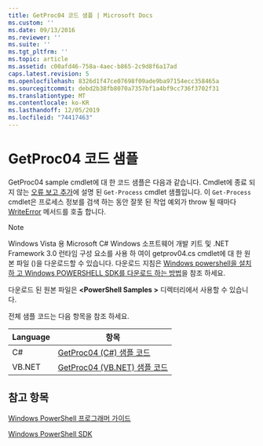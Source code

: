 ```yaml
---
title: GetProc04 코드 샘플 | Microsoft Docs
ms.custom: ''
ms.date: 09/13/2016
ms.reviewer: ''
ms.suite: ''
ms.tgt_pltfrm: ''
ms.topic: article
ms.assetid: c00afd46-758a-4aec-b865-2c9d8f6a17ad
caps.latest.revision: 5
ms.openlocfilehash: 8326d1f47ce07698f09ade9ba97154ecc358465a
ms.sourcegitcommit: debd2b38fb8070a7357bf1a4bf9cc736f3702f31
ms.translationtype: MT
ms.contentlocale: ko-KR
ms.lasthandoff: 12/05/2019
ms.locfileid: "74417463"
---
```

# <a name="getproc04-code-samples"></a>GetProc04 코드 샘플

GetProc04 sample cmdlet에 대 한 코드 샘플은 다음과 같습니다. Cmdlet에 종료 되지 않는 [오류 보고 추가](../cmdlet/adding-non-terminating-error-reporting-to-your-cmdlet.md)에 설명 된 `Get-Process` cmdlet 샘플입니다. 이 `Get-Process` cmdlet은 프로세스 정보를 검색 하는 동안 잘못 된 작업 예외가 throw 될 때마다 [WriteError](/dotnet/api/System.Management.Automation.Cmdlet.WriteError) 메서드를 호출 합니다.

> [!NOTE]
> Windows Vista 용 Microsoft C# Windows 소프트웨어 개발 키트 및 .NET Framework 3.0 런타임 구성 요소를 사용 하 여이 getprov04.cs cmdlet에 대 한 원본 파일 ()을 다운로드할 수 있습니다. 다운로드 지침은 [Windows powershell을 설치 하 고 Windows POWERSHELL SDK를 다운로드 하는 방법](/powershell/scripting/developer/installing-the-windows-powershell-sdk)을 참조 하세요.
>
> 다운로드 된 원본 파일은 **\<PowerShell Samples >** 디렉터리에서 사용할 수 있습니다.

전체 샘플 코드는 다음 항목을 참조 하세요.

|Language|항목|
|--------------|-----------|
|C#|[GetProc04 (C#) 샘플 코드](./getproc04-csharp-sample-code.md)|
|VB.NET|[GetProc04 (VB.NET) 샘플 코드](./getproc04-vb-net-sample-code.md)|

## <a name="see-also"></a>참고 항목

[Windows PowerShell 프로그래머 가이드](./windows-powershell-programmer-s-guide.md)

[Windows PowerShell SDK](../windows-powershell-reference.md)
